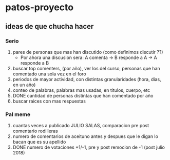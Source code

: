 # patos-proyecto

## ideas de que chucha hacer

### Serio
1. pares de personas que mas han discutido (como definimos discutir ??)
    * Por ahora una discusion sera: A comenta -> B responde a A -> A responde a B
2. buscar top comenters, (por año), ver los del curso, personas que han comentado una sola vez en el foro
3. periodos de mayor actividad, con distintas granularidades (hora, dias, en un año)
4. conteo de palabras, palabras mas usadas, en titulos, cuerpo, etc
5. DONE cantidad de personas distintas que han comentado por año
6. buscar raices con mas respuestas

### Pal meme
1. cuantas veces a publicado JULIO SALAS, comparacion pre post comentario rodilleras
2. numero de comentarios de aceituno antes y despues que le digan lo bacan que es su apellido
3. DONE numero de votaciones  +1/-1, pre y post remocion de -1 (post julio 2018)

